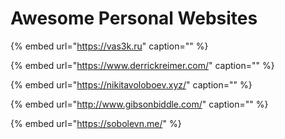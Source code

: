 # Awesome Personal Websites

{% embed url="https://vas3k.ru" caption="" %}

{% embed url="https://www.derrickreimer.com/" caption="" %}

{% embed url="https://nikitavoloboev.xyz/" caption="" %}

{% embed url="http://www.gibsonbiddle.com/" caption="" %}

{% embed url="https://sobolevn.me/" %}

